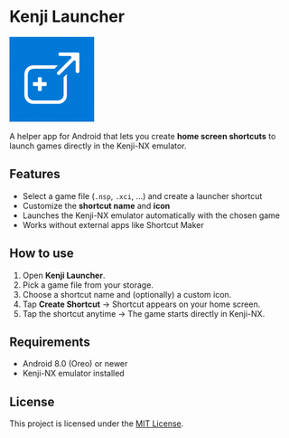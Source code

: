 # Kenji Launcher

<img src="icon.png" alt="KenjiLauncher Logo" width="150"/>

A helper app for Android that lets you create **home screen shortcuts** to launch games directly in the Kenji-NX emulator.

## Features
- Select a game file (`.nsp`, `.xci`, …) and create a launcher shortcut
- Customize the **shortcut name** and **icon**
- Launches the Kenji-NX emulator automatically with the chosen game
- Works without external apps like Shortcut Maker

## How to use
1. Open **Kenji Launcher**.
2. Pick a game file from your storage.
3. Choose a shortcut name and (optionally) a custom icon.
4. Tap **Create Shortcut** → Shortcut appears on your home screen.
5. Tap the shortcut anytime → The game starts directly in Kenji-NX.

## Requirements
- Android 8.0 (Oreo) or newer
- Kenji-NX emulator installed

## License
This project is licensed under the [MIT License](LICENSE).
